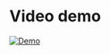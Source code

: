# Video demo

[![Demo](https://img.youtube.com/vi/efiJocZ6hH4/hqdefault.jpg)](https://www.youtube.com/watch?v=efiJocZ6hH4)